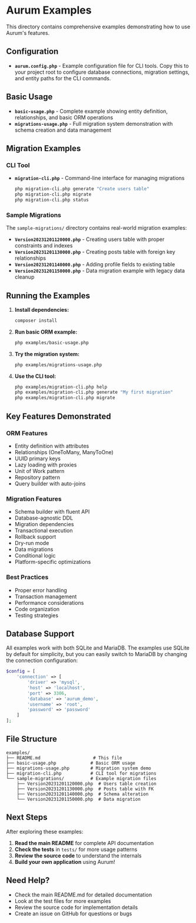 # Aurum Examples

This directory contains comprehensive examples demonstrating how to use Aurum's features.

## Configuration

- **`aurum.config.php`** - Example configuration file for CLI tools. Copy this to your project root to configure database connections, migration settings, and entity paths for the CLI commands.

## Basic Usage

- **`basic-usage.php`** - Complete example showing entity definition, relationships, and basic ORM operations
- **`migrations-usage.php`** - Full migration system demonstration with schema creation and data management

## Migration Examples

### CLI Tool
- **`migration-cli.php`** - Command-line interface for managing migrations
  ```bash
  php migration-cli.php generate "Create users table"
  php migration-cli.php migrate
  php migration-cli.php status
  ```

### Sample Migrations
The `sample-migrations/` directory contains real-world migration examples:

- **`Version20231201120000.php`** - Creating users table with proper constraints and indexes
- **`Version20231201130000.php`** - Creating posts table with foreign key relationships
- **`Version20231201140000.php`** - Adding profile fields to existing table
- **`Version20231201150000.php`** - Data migration example with legacy data cleanup

## Running the Examples

1. **Install dependencies:**
   ```bash
   composer install
   ```

2. **Run basic ORM example:**
   ```bash
   php examples/basic-usage.php
   ```

3. **Try the migration system:**
   ```bash
   php examples/migrations-usage.php
   ```

4. **Use the CLI tool:**
   ```bash
   php examples/migration-cli.php help
   php examples/migration-cli.php generate "My first migration"
   php examples/migration-cli.php migrate
   ```

## Key Features Demonstrated

### ORM Features
- Entity definition with attributes
- Relationships (OneToMany, ManyToOne)
- UUID primary keys
- Lazy loading with proxies
- Unit of Work pattern
- Repository pattern
- Query builder with auto-joins

### Migration Features
- Schema builder with fluent API
- Database-agnostic DDL
- Migration dependencies
- Transactional execution
- Rollback support
- Dry-run mode
- Data migrations
- Conditional logic
- Platform-specific optimizations

### Best Practices
- Proper error handling
- Transaction management
- Performance considerations
- Code organization
- Testing strategies

## Database Support

All examples work with both SQLite and MariaDB. The examples use SQLite by default for simplicity, but you can easily switch to MariaDB by changing the connection configuration:

```php
$config = [
    'connection' => [
        'driver' => 'mysql',
        'host' => 'localhost',
        'port' => 3306,
        'database' => 'aurum_demo',
        'username' => 'root',
        'password' => 'password'
    ]
];
```

## File Structure

```
examples/
├── README.md                    # This file
├── basic-usage.php             # Basic ORM usage
├── migrations-usage.php        # Migration system demo
├── migration-cli.php           # CLI tool for migrations
└── sample-migrations/          # Example migration files
    ├── Version20231201120000.php  # Users table creation
    ├── Version20231201130000.php  # Posts table with FK
    ├── Version20231201140000.php  # Schema alteration
    └── Version20231201150000.php  # Data migration
```

## Next Steps

After exploring these examples:

1. **Read the main README** for complete API documentation
2. **Check the tests** in `tests/` for more usage patterns
3. **Review the source code** to understand the internals
4. **Build your own application** using Aurum!

## Need Help?

- Check the main README.md for detailed documentation
- Look at the test files for more examples
- Review the source code for implementation details
- Create an issue on GitHub for questions or bugs
